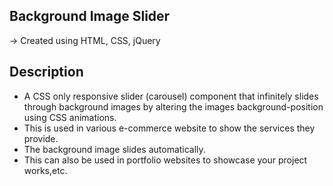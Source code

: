 ## Background Image Slider

-> Created using HTML, CSS, jQuery

## Description

- A CSS only responsive slider (carousel) component that infinitely slides through background images by altering the images background-position using CSS animations.
- This is used in various e-commerce website to show the services they provide.
- The background image slides automatically.
- This can also be used in portfolio websites to showcase your project works,etc. 
